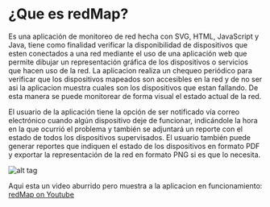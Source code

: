 # ¿Que es redMap?
Es una aplicación de monitoreo de red hecha con SVG, HTML, JavaScript y Java, tiene como finalidad verificar la disponibilidad de dispositivos que esten conectados a una red mediante el uso de una aplicación web que permite dibujar un representación gráfica de los dispositivos o servicios que hacen uso de la red. La aplicacion realiza un chequeo periódico para verificar que los dispositivos mapeados son accesibles en la red y de no ser asi la aplicacion muestra cuales son los dispositivos que estan fallando. De esta manera se puede monitorear de forma visual el estado actual de la red.

El usuario de la aplicación tiene la opción de ser notificado vía correo electrónico cuando algún dispositivo deje de funcionar, indicándole la hora en la que ocurrió el problema y también se adjuntará un reporte con el estado de todos los dispositivos supervisados. El usuario también puede generar reportes que indiquen el estado de los dispositivos en formato PDF y exportar la representación de la red en formato PNG si es que lo necesita.


![alt tag](https://sites.google.com/site/reynol/Home/mapa.png)

Aqui esta un video aburrido pero muestra a la aplicacion en funcionamiento:
[redMap on Youtube](https://www.youtube.com/watch?v=a2rbQIvivKI)

